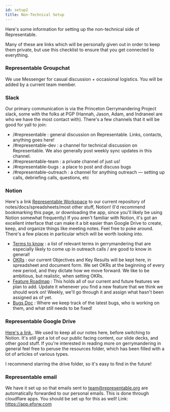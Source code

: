 ```yaml
---
id: setup2
title: Non-Technical Setup
---
```


Here's some information for setting up the non-technical side of Representable.

Many of these are links which will be personally given out in order to keep them private, but use this checklist to ensure that you get connected to everything.

### Representable Groupchat
We use Messenger for casual discussion + occasional logistics. You will be added by a current team member.

### Slack
Our primary communication is via the Princeton Gerrymandering Project slack, some with the folks at PGP (Hannah, Jason, Adam, and Indraneel are who we have the most contact with). There's a few channels that it will be good for yall to join:

 - /#representable : general discussion on Representable. Links, contacts, anything goes here!
 - /#representable-dev : a channel for technical discussion on Representable. We also generally post weekly sync updates in this channel.
 - /#representable-team : a private channel of just us!
 - /#representable-bugs : a place to post and discuss bugs
 - /#representable-outreach : a channel for anything outreach — setting up calls, debriefing calls, questions, etc

### Notion
 Here's a link [Representable Workspace](https://www.notion.so/Representable-Workspace-b8845183ecfc4c93a9c7f626a744e12e) to our current repository of notes/docs/spreadsheets/most other stuff, Notion! (I'd recommend bookmarking this page, or downloading the app, since you'll likely be using Notion somewhat frequently) If you aren't familiar with Notion, it's got an excellent interface that can make it a bit easier than Google Drive to create, keep, and organize things like meeting notes. Feel free to poke around. There's a few places in particular which will be worth looking into.

 - [Terms to know](https://www.notion.so/Terms-to-know-22fb71a10c2d4c0ea359d65c3142cd61) : a list of relevant terms in gerrymandering that are especially likely to come up in outreach calls / are good to know in general!
 - [OKRs](https://www.notion.so/e62a539578df4ed79583b4f4c6cd9c48?v=f775ba651f254fb8bd34831f41bc4371) : our current Objectives and Key Results will be kept here, in spreadsheet and document form. We set OKRs at the beginning of every new period, and they dictate how we move forward. We like to be ambitious, but realistic, when setting OKRs.
 - [Feature Roadmap](https://www.notion.so/64d5edfe8d3b4ab0a30d625ca51dfaf1?v=77d478a06f0449b5a7544be86308a04b) : This holds all of our current and future features we plan to add. Update it whenever you find a new feature that we think we should work on! Weekly, we'll go through it and assign what hasn't been assigned as of yet.
 - [Bugs Doc](https://www.notion.so/54f21289a8624d6fbbbfc046e0f469c2?v=98b1ebb3a68e47dc93083753da9d6391) : Where we keep track of the latest bugs, who is working on them, and what still needs to be fixed!

### Representable Google Drive
[Here's a link.](https://drive.google.com/drive/folders/1guPgFXTg8yu2sVqDu_tFCPd8Lt3HKuG5). We used to keep all our notes here, before switching to Notion. It's still got a lot of our public facing content, our slide decks, and other good stuff. If you're interested in reading more on gerrymandering in general feel free to peruse the resources folder, which has been filled with a lot of articles of various types.

I recommend starring the drive folder, so it's easy to find in the future!

### Representable email
We have it set up so that emails sent to team@representable.org are automatically forwarded to our personal emails. This is done through cloudflare apps. You should be set up for this as well!
Link:
https://app.eforw.com 
